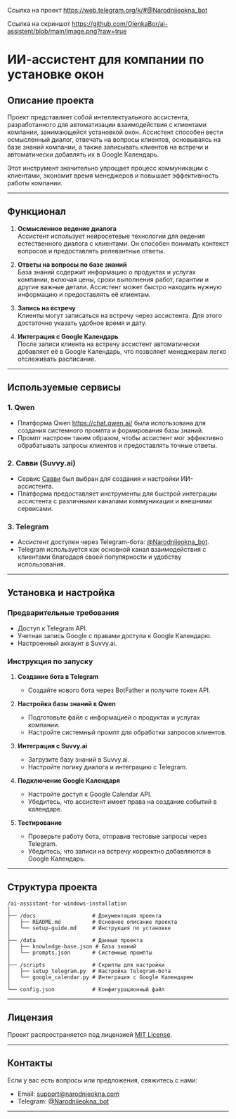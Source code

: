 Ссылка на проект https://web.telegram.org/k/#@Narodniieokna_bot

Ссылка на скриншот https://github.com/OlenkaBor/ai-assistent/blob/main/image.png?raw=true

# ИИ-ассистент для компании по установке окон

## Описание проекта

Проект представляет собой интеллектуального ассистента, разработанного для автоматизации взаимодействия с клиентами компании, занимающейся установкой окон. Ассистент способен вести осмысленный диалог, отвечать на вопросы клиентов, основываясь на базе знаний компании, а также записывать клиентов на встречи и автоматически добавлять их в Google Календарь.

Этот инструмент значительно упрощает процесс коммуникации с клиентами, экономит время менеджеров и повышает эффективность работы компании.

---

## Функционал

1. **Осмысленное ведение диалога**  
   Ассистент использует нейросетевые технологии для ведения естественного диалога с клиентами. Он способен понимать контекст вопросов и предоставлять релевантные ответы.

2. **Ответы на вопросы по базе знаний**  
   База знаний содержит информацию о продуктах и услугах компании, включая цены, сроки выполнения работ, гарантии и другие важные детали. Ассистент может быстро находить нужную информацию и предоставлять её клиентам.

3. **Запись на встречу**  
   Клиенты могут записаться на встречу через ассистента. Для этого достаточно указать удобное время и дату.

4. **Интеграция с Google Календарь**  
   После записи клиента на встречу ассистент автоматически добавляет её в Google Календарь, что позволяет менеджерам легко отслеживать расписание.

---

## Используемые сервисы

### 1. **Qwen**
   - Платформа Qwen https://chat.qwen.ai/ была использована для создания системного промпта и формирования базы знаний.
   - Промпт настроен таким образом, чтобы ассистент мог эффективно обрабатывать запросы клиентов и предоставлять точные ответы.

### 2. **Савви (Suvvy.ai)**
   - Сервис [Савви](https://suvvy.ai/) был выбран для создания и настройки ИИ-ассистента.
   - Платформа предоставляет инструменты для быстрой интеграции ассистента с различными каналами коммуникации и внешними сервисами.

### 3. **Telegram**
   - Ассистент доступен через Telegram-бота: [@Narodniieokna_bot](https://web.telegram.org/k/#@Narodniieokna_bot).
   - Telegram используется как основной канал взаимодействия с клиентами благодаря своей популярности и удобству использования.

---

## Установка и настройка

### Предварительные требования
- Доступ к Telegram API.
- Учетная запись Google с правами доступа к Google Календарю.
- Настроенный аккаунт в Suvvy.ai.

### Инструкция по запуску
1. **Создание бота в Telegram**  
   - Создайте нового бота через BotFather и получите токен API.
   
2. **Настройка базы знаний в Qwen**  
   - Подготовьте файл с информацией о продуктах и услугах компании.
   - Настройте системный промпт для обработки запросов клиентов.

3. **Интеграция с Suvvy.ai**  
   - Загрузите базу знаний в Suvvy.ai.
   - Настройте логику диалога и интеграцию с Telegram.

4. **Подключение Google Календаря**  
   - Настройте доступ к Google Calendar API.
   - Убедитесь, что ассистент имеет права на создание событий в календаре.

5. **Тестирование**  
   - Проверьте работу бота, отправив тестовые запросы через Telegram.
   - Убедитесь, что записи на встречу корректно добавляются в Google Календарь.

---

## Структура проекта

```
/ai-assistant-for-windows-installation
│
├── /docs                  # Документация проекта
│   ├── README.md          # Основное описание проекта
│   └── setup-guide.md     # Инструкция по установке
│
├── /data                  # Данные проекта
│   ├── knowledge-base.json # База знаний
│   └── prompts.json       # Системные промпты
│
├── /scripts               # Скрипты для настройки
│   ├── setup_telegram.py  # Настройка Telegram-бота
│   └── google_calendar.py # Интеграция с Google Календарем
│
└── config.json            # Конфигурационный файл
```

---

## Лицензия

Проект распространяется под лицензией [MIT License](LICENSE).

---

## Контакты

Если у вас есть вопросы или предложения, свяжитесь с нами:
- Email: support@narodnieokna.com
- Telegram: [@Narodniieokna_bot](https://web.telegram.org/k/#@Narodniieokna_bot)

---
```
